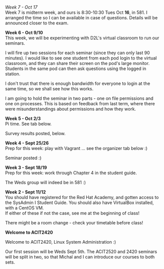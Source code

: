 *Week 7 - Oct 17*  
Week 7 is midterm week, and ours is 8:30-10:30 Tues Oct **16**, in 581.
I arranged the time so I can be available in case of
questions. Details will be announced closer to the exam.

**Week 6 - Oct 9/10**  
This week, we will be experimenting with D2L's virtual classroom to run our seminars.

I will fire up two sessions for each seminar (since they can only last 90 minutes).
I would like to see one student from each pod login to the virtual classroom,
and they can share their screen on the pod's large monitor. Students in the same pod
can then ask questions using the logged in station.

I don't trust that there is enough bandwidth for everyone to login at the same
time, so we shall see how this works.

I am going to hold the seminar in two parts - one on file permissions and
one on processes. This is based on feedback from last term, where there
were misunderstandings about permissions and how they work.

**Week 5 - Oct 2/3**  
Pi time. See tab below.

Survey results posted, below.

**Week 4 - Sept 25/26**  
Prep for this week: play with Vagrant ... see the organizer tab below :)

Seminar posted :)

**Week 3 - Sept 18/19**  
Prep for this week: work through Chapter 4 in the student guide.

The Weds group will indeed be in 581 :)

**Week 2 - Sept 11/12**  
You should have registered for the Red Hat Academy, and gotten access
to the SysAdmin I Student Guide. 
You should also have VirtualBox installed, with a CentOS VM.  
If either of these if not the case, see me at the beginning of class!

There might be a room change - check your timetable before class!

**Welcome to ACIT2420**

Welcome to ACIT2420, Linux System Administration :)

Our first session will be Weds Sept 5th.
The ACIT2520 and 2420 seminars will be split in two, so that Michal
and I can introduce our courses to both sets.
